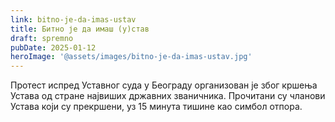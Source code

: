 ```yaml
---
link: bitno-je-da-imas-ustav
title: Битно је да имаш (у)став
draft: spremno
pubDate: 2025-01-12
heroImage: '@assets/images/bitno-je-da-imas-ustav.jpg'
---
```

Протест испред Уставног суда у Београду организован је због кршења Устава од стране највиших државних званичника. Прочитани су чланови Устава који су прекршени, уз 15 минута тишине као симбол отпора.
